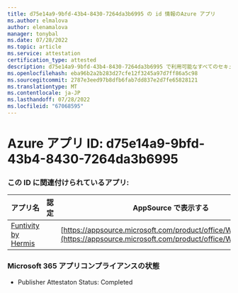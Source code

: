 ```yaml
---
title: d75e14a9-9bfd-43b4-8430-7264da3b6995 の id 情報のAzure アプリ
ms.author: elmalova
author: elenamalova
manager: tonybal
ms.date: 07/28/2022
ms.topic: article
ms.service: attestation
certification_type: attested
description: d75e14a9-9bfd-43b4-8430-7264da3b6995 で利用可能なすべてのセキュリティとコンプライアンス情報。
ms.openlocfilehash: eba96b2a2b283d27cfe12f3245a97d7ff86a5c98
ms.sourcegitcommit: 2787e3eed97b8dfb6fab7dd837e2d7fe65828121
ms.translationtype: MT
ms.contentlocale: ja-JP
ms.lasthandoff: 07/28/2022
ms.locfileid: "67068595"
---
```

# <a name="azure-app-id-d75e14a9-9bfd-43b4-8430-7264da3b6995"></a>Azure アプリ ID: d75e14a9-9bfd-43b4-8430-7264da3b6995


### <a name="apps-associated-with-this-id"></a>この ID に関連付けられているアプリ:
| **アプリ名** | **認定** | **AppSource で表示する** |
|--------------|---------------|-----------------------|
| [Funtivity by Hermis](../forward/WA200004244.md) |  | [https://appsource.microsoft.com/product/office/WA200004244](https://appsource.microsoft.com/product/office/WA200004244) |

### <a name="microsoft-365-app-compliance-status"></a>Microsoft 365 アプリコンプライアンスの状態
- Publisher Attestaton Status: Completed
